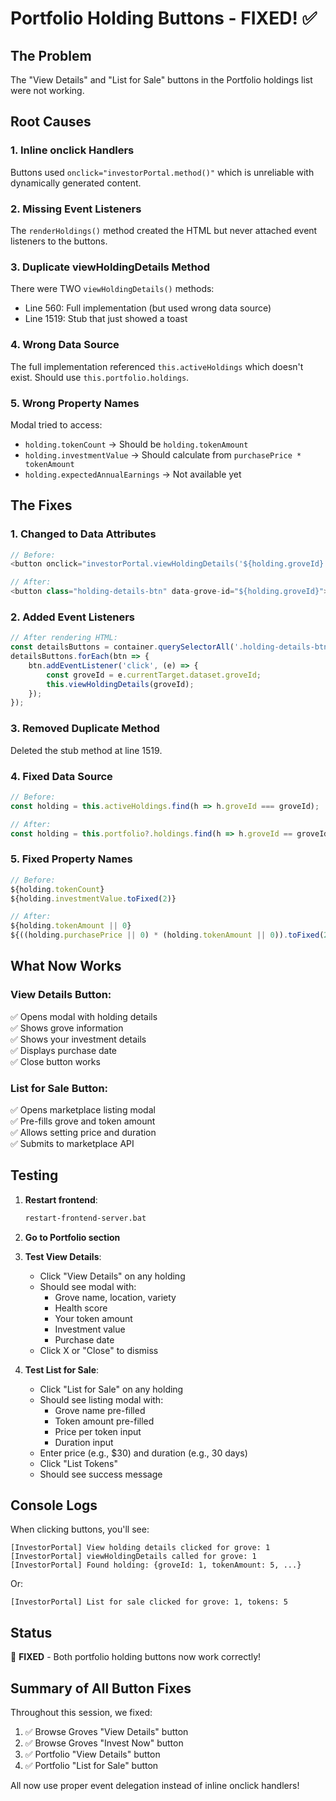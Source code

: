 # Portfolio Holding Buttons - FIXED! ✅

## The Problem
The "View Details" and "List for Sale" buttons in the Portfolio holdings list were not working.

## Root Causes

### 1. Inline onclick Handlers
Buttons used `onclick="investorPortal.method()"` which is unreliable with dynamically generated content.

### 2. Missing Event Listeners
The `renderHoldings()` method created the HTML but never attached event listeners to the buttons.

### 3. Duplicate viewHoldingDetails Method
There were TWO `viewHoldingDetails()` methods:
- Line 560: Full implementation (but used wrong data source)
- Line 1519: Stub that just showed a toast

### 4. Wrong Data Source
The full implementation referenced `this.activeHoldings` which doesn't exist. Should use `this.portfolio.holdings`.

### 5. Wrong Property Names
Modal tried to access:
- `holding.tokenCount` → Should be `holding.tokenAmount`
- `holding.investmentValue` → Should calculate from `purchasePrice * tokenAmount`
- `holding.expectedAnnualEarnings` → Not available yet

## The Fixes

### 1. Changed to Data Attributes
```javascript
// Before:
<button onclick="investorPortal.viewHoldingDetails('${holding.groveId}')">

// After:
<button class="holding-details-btn" data-grove-id="${holding.groveId}">
```

### 2. Added Event Listeners
```javascript
// After rendering HTML:
const detailsButtons = container.querySelectorAll('.holding-details-btn');
detailsButtons.forEach(btn => {
    btn.addEventListener('click', (e) => {
        const groveId = e.currentTarget.dataset.groveId;
        this.viewHoldingDetails(groveId);
    });
});
```

### 3. Removed Duplicate Method
Deleted the stub method at line 1519.

### 4. Fixed Data Source
```javascript
// Before:
const holding = this.activeHoldings.find(h => h.groveId === groveId);

// After:
const holding = this.portfolio?.holdings.find(h => h.groveId == groveId);
```

### 5. Fixed Property Names
```javascript
// Before:
${holding.tokenCount}
${holding.investmentValue.toFixed(2)}

// After:
${holding.tokenAmount || 0}
${((holding.purchasePrice || 0) * (holding.tokenAmount || 0)).toFixed(2)}
```

## What Now Works

### View Details Button:
✅ Opens modal with holding details  
✅ Shows grove information  
✅ Shows your investment details  
✅ Displays purchase date  
✅ Close button works  

### List for Sale Button:
✅ Opens marketplace listing modal  
✅ Pre-fills grove and token amount  
✅ Allows setting price and duration  
✅ Submits to marketplace API  

## Testing

1. **Restart frontend**:
   ```bash
   restart-frontend-server.bat
   ```

2. **Go to Portfolio section**

3. **Test View Details**:
   - Click "View Details" on any holding
   - Should see modal with:
     - Grove name, location, variety
     - Health score
     - Your token amount
     - Investment value
     - Purchase date
   - Click X or "Close" to dismiss

4. **Test List for Sale**:
   - Click "List for Sale" on any holding
   - Should see listing modal with:
     - Grove name pre-filled
     - Token amount pre-filled
     - Price per token input
     - Duration input
   - Enter price (e.g., $30) and duration (e.g., 30 days)
   - Click "List Tokens"
   - Should see success message

## Console Logs

When clicking buttons, you'll see:
```
[InvestorPortal] View holding details clicked for grove: 1
[InvestorPortal] viewHoldingDetails called for grove: 1
[InvestorPortal] Found holding: {groveId: 1, tokenAmount: 5, ...}
```

Or:
```
[InvestorPortal] List for sale clicked for grove: 1, tokens: 5
```

## Status
🎉 **FIXED** - Both portfolio holding buttons now work correctly!

## Summary of All Button Fixes

Throughout this session, we fixed:
1. ✅ Browse Groves "View Details" button
2. ✅ Browse Groves "Invest Now" button  
3. ✅ Portfolio "View Details" button
4. ✅ Portfolio "List for Sale" button

All now use proper event delegation instead of inline onclick handlers!
